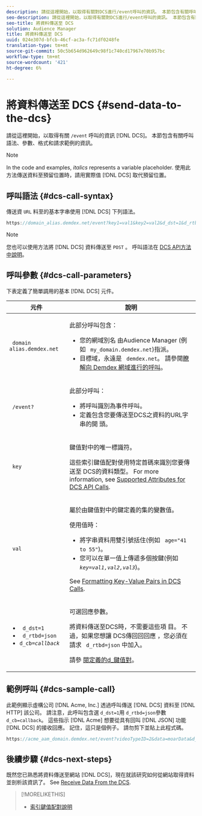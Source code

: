 ```yaml
---
description: 請從這裡開始，以取得有關對DCS進行/event呼叫的資訊。 本節包含有關呼叫語法、參數、格式和請求範例的資訊。
seo-description: 請從這裡開始，以取得有關對DCS進行/event呼叫的資訊。 本節包含有關呼叫語法、參數、格式和請求範例的資訊。
seo-title: 將資料傳送至 DCS
solution: Audience Manager
title: 將資料傳送至 DCS
uuid: 024e307d-bfcb-46cf-ac3a-fc71df0248fe
translation-type: tm+mt
source-git-commit: 50c5b654d962649c98f1c740cd17967e70b957bc
workflow-type: tm+mt
source-wordcount: '421'
ht-degree: 6%

---
```



# 將資料傳送至 DCS {#send-data-to-the-dcs}

請從這裡開始，以取得有關 `/event` 呼叫的資訊 [!DNL DCS]。 本節包含有關呼叫語法、參數、格式和請求範例的資訊。

>[!NOTE]
>
>In the code and examples, *italics* represents a variable placeholder. 使用此方法傳送資料至預留位置時，請用實際值 [!DNL DCS] 取代預留位置。

## 呼叫語法 {#dcs-call-syntax}

傳送資 `URL` 料至的基本字串使用 [!DNL DCS] 下列語法。

```js
https://domain_alias.demdex.net/event?key1=val1&key2=val2&d_dst=1&d_rtbd=json&d_cb=callback
```

>[!NOTE]
>
>您也可以使用方法將 [!DNL DCS] 資料傳送至 `POST` 。 呼叫語法在 [DCS API方法中說明](../../../api/dcs-intro/dcs-api-reference/dcs-api-methods.md)。

## 呼叫參數 {#dcs-call-parameters}

下表定義了簡單調用的基本 [!DNL DCS] 元件。

<table id="table_5F6A5B324EB848168543386516FBF384"> 
 <thead> 
  <tr> 
   <th colname="col1" class="entry"> 元件 </th> 
   <th colname="col2" class="entry"> 說明 </th> 
  </tr> 
 </thead>
 <tbody> 
  <tr> 
   <td colname="col1"> <p> <code> domain alias.demdex.net</code> </p> </td> 
   <td colname="col2"> <p>此部分呼叫包含： </p> <p> 
     <ul id="ul_3EDA9C7BA6794D06BCB07A75A9BD2372"> 
      <li id="li_74624CA78D6F4536A8164AE1FA1DECB9">您的網域別名 <span class="keyword"> 由Audience Manager</span> (例如 <code> my_domain.demdex.net</code>)指派。 </li> 
      <li id="li_08ABE91CA247403AA480B3FB4BEF83BA">目標域，永遠是 <code> demdex.net</code>。 請參閱<a href="../../../reference/demdex-calls.md">瞭解向 Demdex 網域進行的呼叫</a>。 </li> 
     </ul> </p> </td> 
  </tr> 
  <tr> 
   <td colname="col1"> <p> <code> /event?</code> </p> </td> 
   <td colname="col2"> <p>此部分呼叫： </p> <p> 
     <ul id="ul_6332444A305A4F12A7CBE471CA508516"> 
      <li id="li_1C5C111B2B0E4621B3FC0C20D6516041">將呼叫識別為事件呼叫。 </li> 
      <li id="li_DBCE9B1C70604A629ECD7AC0A9052198">定義包含您要傳送至DCS之資料的URL字串的開 <span class="wintitle"> 頭</span>。 </li> 
     </ul> </p> </td> 
  </tr> 
  <tr> 
   <td colname="col1"> <p> <code> key</code> </p> </td> 
   <td colname="col2"> <p>鍵值對中的唯一標識符。 </p> <p>這些索引鍵值配對使用特定首碼來識別您要傳送至 <span class="wintitle"> DCS的資料類型</span>。 For more information, see <a href="../../../api/dcs-intro/dcs-api-reference/dcs-keys.md"> Supported Attributes for DCS API Calls</a>. </p> </td> 
  </tr> 
  <tr> 
   <td colname="col1"> <p> <code> val</code> </p> </td> 
   <td colname="col2"> <p>屬於由鍵值對中的鍵定義的集的變數值。 </p> <p>使用值時： </p> <p> 
     <ul id="ul_624DC78759F74AD8920220058E54E083"> 
      <li id="li_091E5B4820EC4A93B775433E428E74AB">將字串資料用雙引號括住(例如 <code> age="41 to 55"</code>)。 </li> 
      <li id="li_C558E3BA6EE34413BBBB962D4CD0D10E">您可以在單一值上傳遞多個按鍵(例如 <i><code>key</i>=<i>val1,val2,val3</i></code></i>)。 </li> 
     </ul> </p> <p>See <a href="../../../api/dcs-intro/dcs-api-reference/dcs-key-format.md"> Formatting Key-Value Pairs in DCS Calls</a>. </p> </td>
  </tr> 
  <tr> 
   <td colname="col1"> <p> 
     <ul id="ul_36E2C1A0538D4D2C94DFC1335720A524"> 
      <li id="li_8902EED431CE4F0189A94868FA52DB1F"> <code> d_dst=1</code> </li> 
      <li id="li_4B6B29499D444E31808DE0A9AA0442D0"> <code> d_rtbd=json</code> </li> 
      <li id="li_3430CD0438604B83BE6437E6EC480816"> <code>d_cb=<i>callback</i></code> </li>
     </ul> </p> </td> 
   <td colname="col2"> <p>可選回應參數。 </p> <p> 將資料傳送至DCS時，不需要這些項 <span class="wintitle"> 目</span>。 不過，如果您想讓 <span class="wintitle"> DCS傳回回回應</span> ，您必須在請求 <code> d_rtbd=json</code> 中加入。 </p> <p>請參 <a href="../../../api/dcs-intro/dcs-api-reference/dcs-keys.md#d-attributes"> 閱定義的d_鍵值對</a>。 </p> </td> 
  </tr>
 </tbody>
</table>

## 範例呼叫 {#dcs-sample-call}

此範例顯示虛構公司 [!DNL Acme, Inc.] 透過呼叫傳送 [!DNL DCS] 資料至 [!DNL HTTP] 該公司。 請注意，此呼叫包含選 `d_dst=1`用 `d_rtbd=json`參數 `d_cb=callback`。 這些指示 [!DNL Acme] 想要從具有回叫 [!DNL JSON] 功能 [!DNL DCS] 的接收回應。 記住，這只是個例子。 請勿剪下並貼上此程式碼。

```js
https://acme_aam_domain.demdex.net/event?videoTypeID=2&data=moarData&d_dst=1&d_rtbd=json&d_cb=acme_callback
```

## 後續步驟 {#dcs-next-steps}

既然您已熟悉將資料傳送至網站 [!DNL DCS]，現在就該研究如何從網站取得資料並剖析該資訊了。 See [Receive Data From the DCS](../../../api/dcs-intro/dcs-event-calls/dcs-url-receive.md).

>[!MORELIKETHIS]
>
>* [索引鍵值配對說明](../../../reference/key-value-pairs-explained.md)

